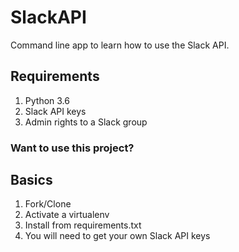 # SlackAPI

Command line app to learn how to use the Slack API.

## Requirements
1. Python 3.6
2. Slack API keys
3. Admin rights to a Slack group

### Want to use this project?

## Basics

1. Fork/Clone
1. Activate a virtualenv
1. Install from requirements.txt
1. You will need to get your own Slack API keys
